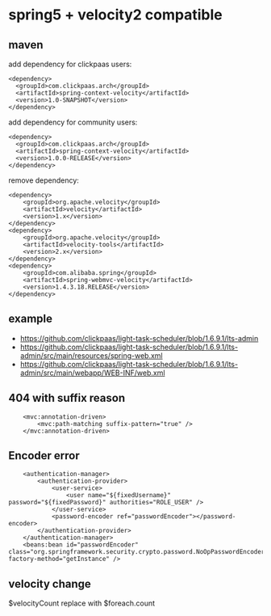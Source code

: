 # spring5 + velocity2 compatible
## maven 
add dependency for clickpaas users:
```
<dependency>
  <groupId>com.clickpaas.arch</groupId>
  <artifactId>spring-context-velocity</artifactId>
  <version>1.0-SNAPSHOT</version>
</dependency>
```
add dependency for community users:
```
<dependency>
  <groupId>com.clickpaas.arch</groupId>
  <artifactId>spring-context-velocity</artifactId>
  <version>1.0.0-RELEASE</version>
</dependency>
```
remove dependency:
```
<dependency>
	<groupId>org.apache.velocity</groupId>
	<artifactId>velocity</artifactId>
	<version>1.x</version>
</dependency>
<dependency>
	<groupId>org.apache.velocity</groupId>
	<artifactId>velocity-tools</artifactId>
	<version>2.x</version>
</dependency>
<dependency>
    <groupId>com.alibaba.spring</groupId>
    <artifactId>spring-webmvc-velocity</artifactId>
    <version>1.4.3.18.RELEASE</version>
</dependency>
```

## example
- https://github.com/clickpaas/light-task-scheduler/blob/1.6.9.1/lts-admin
- https://github.com/clickpaas/light-task-scheduler/blob/1.6.9.1/lts-admin/src/main/resources/spring-web.xml
- https://github.com/clickpaas/light-task-scheduler/blob/1.6.9.1/lts-admin/src/main/webapp/WEB-INF/web.xml

## 404 with suffix reason
```
    <mvc:annotation-driven>
        <mvc:path-matching suffix-pattern="true" />
    </mvc:annotation-driven>
```
## Encoder error
```
	<authentication-manager>
		<authentication-provider>
			<user-service>
				<user name="${fixedUsername}" password="${fixedPassword}" authorities="ROLE_USER" />
			</user-service>
			<password-encoder ref="passwordEncoder"></password-encoder>
		</authentication-provider>
	</authentication-manager>
	<beans:bean id="passwordEncoder" class="org.springframework.security.crypto.password.NoOpPasswordEncoder" factory-method="getInstance" />
```
## velocity change
$velocityCount replace with $foreach.count


